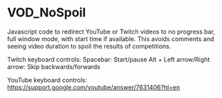 # VOD_NoSpoil
Javascript code to redirect YouTube or Twitch videos to no progress bar, full window mode, with start time if available.
This avoids comments and seeing video duration to spoil the results of competitions.

Twitch keyboard controls:
Spacebar: Start/pause
Alt + Left arrow/Right arrow: Skip backwards/forwards


YouTube keyboard controls:
https://support.google.com/youtube/answer/7631406?hl=en
